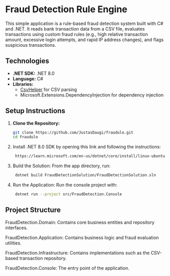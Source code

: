 # Fraud Detection Rule Engine

This simple application is a rule-based fraud detection system built with C# and .NET. It reads bank transaction data from a CSV file, evaluates transactions using custom fraud rules (e.g., high relative transaction amount, excessive login attempts, and rapid IP address changes), and flags suspicious transactions.

## Technologies

- **.NET SDK:** .NET 8.0
- **Language:** C#
- **Libraries:**
  - [CsvHelper](https://github.com/JoshClose/CsvHelper) for CSV parsing
  - Microsoft.Extensions.DependencyInjection for dependency injection

## Setup Instructions

1. **Clone the Repository:**
   ```bash
   git clone https://github.com/JustasDaugi/fraudulo.git
   cd fraudulo

2. Install .NET 8.0 SDK by opening this link and following the instructions:
   ```bash
    https://learn.microsoft.com/en-us/dotnet/core/install/linux-ubuntu-install?tabs=dotnet8&pivots=os-linux-ubuntu-2204

3. Build the Solution: From the app directory, run:
   ```bash
    dotnet build FraudDetectionSolution/FraudDetectionSolution.sln

4. Run the Application: Run the console project with:
   ```bash
    dotnet run --project src/FraudDetection.Console


## Project Structure

FraudDetection.Domain: Contains core business entities and repository interfaces.

FraudDetection.Application: Contains business logic and fraud evaluation utilities.

FraudDetection.Infrastructure: Contains implementations such as the CSV-based transaction repository.

FraudDetection.Console: The entry point of the application.
